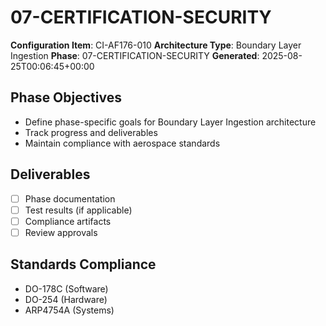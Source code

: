 # 07-CERTIFICATION-SECURITY

**Configuration Item**: CI-AF176-010
**Architecture Type**: Boundary Layer Ingestion
**Phase**: 07-CERTIFICATION-SECURITY
**Generated**: 2025-08-25T00:06:45+00:00

## Phase Objectives
- Define phase-specific goals for Boundary Layer Ingestion architecture
- Track progress and deliverables
- Maintain compliance with aerospace standards

## Deliverables
- [ ] Phase documentation
- [ ] Test results (if applicable)
- [ ] Compliance artifacts
- [ ] Review approvals

## Standards Compliance
- DO-178C (Software)
- DO-254 (Hardware)
- ARP4754A (Systems)
